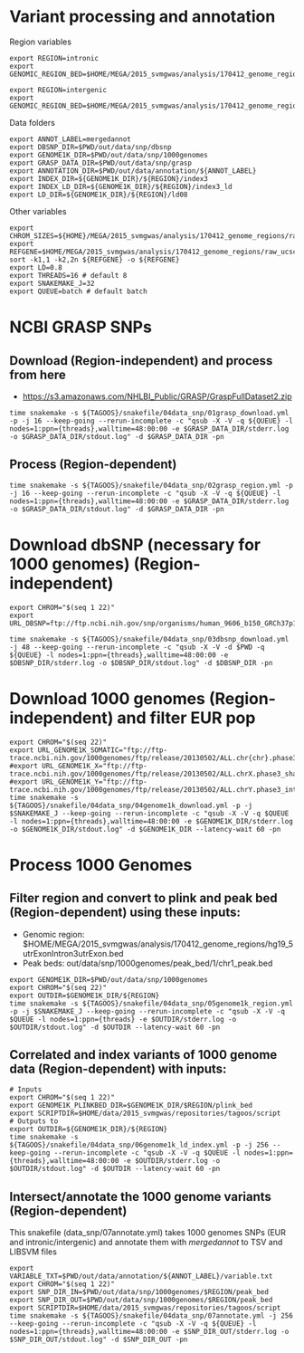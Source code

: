 # Variant  processing and annotation

Region variables

~~~
export REGION=intronic
export GENOMIC_REGION_BED=$HOME/MEGA/2015_svmgwas/analysis/170412_genome_regions/hg19_5utrExonIntron3utrExon.bed
~~~

~~~
export REGION=intergenic
export GENOMIC_REGION_BED=$HOME/MEGA/2015_svmgwas/analysis/170412_genome_regions/ucsc_hg19_RefSeqGenes_intergenic_subtract_upstream1000.bed
~~~

Data folders

~~~
export ANNOT_LABEL=mergedannot
export DBSNP_DIR=$PWD/out/data/snp/dbsnp
export GENOME1K_DIR=$PWD/out/data/snp/1000genomes
export GRASP_DATA_DIR=$PWD/out/data/snp/grasp
export ANNOTATION_DIR=$PWD/out/data/annotation/${ANNOT_LABEL}
export INDEX_DIR=${GENOME1K_DIR}/${REGION}/index3
export INDEX_LD_DIR=${GENOME1K_DIR}/${REGION}/index3_ld
export LD_DIR=${GENOME1K_DIR}/${REGION}/ld08
~~~

Other variables

~~~
export CHROM_SIZES=${HOME}/MEGA/2015_svmgwas/analysis/170412_genome_regions/raw_hg19.chrom.sizes
export REFGENE=$HOME/MEGA/2015_svmgwas/analysis/170412_genome_regions/raw_ucsc_hg19_RefSeqGenes_gene.bed
sort -k1,1 -k2,2n ${REFGENE} -o ${REFGENE}
export LD=0.8
export THREADS=16 # default 8
export SNAKEMAKE_J=32
export QUEUE=batch # default batch
~~~

# NCBI GRASP SNPs

## Download (Region-independent) and process from here

- https://s3.amazonaws.com/NHLBI_Public/GRASP/GraspFullDataset2.zip

~~~
time snakemake -s ${TAGOOS}/snakefile/04data_snp/01grasp_download.yml -p -j 16 --keep-going --rerun-incomplete -c "qsub -X -V -q ${QUEUE} -l nodes=1:ppn={threads},walltime=48:00:00 -e $GRASP_DATA_DIR/stderr.log -o $GRASP_DATA_DIR/stdout.log" -d $GRASP_DATA_DIR -pn
~~~

## Process (Region-dependent)

~~~
time snakemake -s ${TAGOOS}/snakefile/04data_snp/02grasp_region.yml -p -j 16 --keep-going --rerun-incomplete -c "qsub -X -V -q ${QUEUE} -l nodes=1:ppn={threads},walltime=48:00:00 -e $GRASP_DATA_DIR/stderr.log -o $GRASP_DATA_DIR/stdout.log" -d $GRASP_DATA_DIR -pn
~~~

# Download dbSNP (necessary for 1000 genomes) (Region-independent)

~~~
export CHROM="$(seq 1 22)"
export URL_DBSNP=ftp://ftp.ncbi.nih.gov/snp/organisms/human_9606_b150_GRCh37p13/BED/bed_chr_{chr}.bed.gz

time snakemake -s ${TAGOOS}/snakefile/04data_snp/03dbsnp_download.yml -j 48 --keep-going --rerun-incomplete -c "qsub -X -V -d $PWD -q ${QUEUE} -l nodes=1:ppn={threads},walltime=48:00:00 -e $DBSNP_DIR/stderr.log -o $DBSNP_DIR/stdout.log" -d $DBSNP_DIR -pn
~~~

# Download 1000 genomes (Region-independent) and filter EUR pop

~~~
export CHROM="$(seq 22)"
export URL_GENOME1K_SOMATIC="ftp://ftp-trace.ncbi.nih.gov/1000genomes/ftp/release/20130502/ALL.chr{chr}.phase3_shapeit2_mvncall_integrated_v5a.20130502.genotypes.vcf.gz"
#export URL_GENOME1K_X="ftp://ftp-trace.ncbi.nih.gov/1000genomes/ftp/release/20130502/ALL.chrX.phase3_shapeit2_mvncall_integrated_v1b.20130502.genotypes.vcf.gz"
#export URL_GENOME1K_Y="ftp://ftp-trace.ncbi.nih.gov/1000genomes/ftp/release/20130502/ALL.chrY.phase3_integrated_v1b.20130502.genotypes.vcf.gz"
time snakemake -s ${TAGOOS}/snakefile/04data_snp/04genome1k_download.yml -p -j $SNAKEMAKE_J --keep-going --rerun-incomplete -c "qsub -X -V -q $QUEUE -l nodes=1:ppn={threads},walltime=48:00:00 -e $GENOME1K_DIR/stderr.log -o $GENOME1K_DIR/stdout.log" -d $GENOME1K_DIR --latency-wait 60 -pn
~~~

# Process 1000 Genomes

## Filter region and convert to plink and peak bed (Region-dependent) using these inputs:

- Genomic region: $HOME/MEGA/2015_svmgwas/analysis/170412_genome_regions/hg19_5utrExonIntron3utrExon.bed
- Peak beds: out/data/snp/1000genomes/peak_bed/1/chr1_peak.bed

~~~
export GENOME1K_DIR=$PWD/out/data/snp/1000genomes
export CHROM="$(seq 22)"
export OUTDIR=$GENOME1K_DIR/${REGION}
time snakemake -s ${TAGOOS}/snakefile/04data_snp/05genome1k_region.yml -p -j $SNAKEMAKE_J --keep-going --rerun-incomplete -c "qsub -X -V -q $QUEUE -l nodes=1:ppn={threads} -e $OUTDIR/stderr.log -o $OUTDIR/stdout.log" -d $OUTDIR --latency-wait 60 -pn
~~~

## Correlated and index variants of 1000 genome data (Region-dependent) with inputs:

~~~
# Inputs
export CHROM="$(seq 1 22)"
export GENOME1K_PLINKBED_DIR=$GENOME1K_DIR/$REGION/plink_bed
export SCRIPTDIR=$HOME/data/2015_svmgwas/repositories/tagoos/script
# Outputs to 
export OUTDIR=${GENOME1K_DIR}/${REGION}
time snakemake -s ${TAGOOS}/snakefile/04data_snp/06genome1k_ld_index.yml -p -j 256 --keep-going --rerun-incomplete -c "qsub -X -V -q $QUEUE -l nodes=1:ppn={threads},walltime=48:00:00 -e $OUTDIR/stderr.log -o $OUTDIR/stdout.log" -d $OUTDIR --latency-wait 60 -pn
~~~

## Intersect/annotate the 1000 genome variants (Region-dependent)

This snakefile (data_snp/07annotate.yml) takes 1000 genomes SNPs (EUR and intronic/intergenic) and annotate them with _mergedannot_ to TSV and LIBSVM files

~~~
export VARIABLE_TXT=$PWD/out/data/annotation/${ANNOT_LABEL}/variable.txt
export CHROM="$(seq 1 22)"
export SNP_DIR_IN=$PWD/out/data/snp/1000genomes/$REGION/peak_bed
export SNP_DIR_OUT=$PWD/out/data/snp/1000genomes/$REGION/peak_bed
export SCRIPTDIR=$HOME/data/2015_svmgwas/repositories/tagoos/script
time snakemake -s ${TAGOOS}/snakefile/04data_snp/07annotate.yml -j 256 --keep-going --rerun-incomplete -c "qsub -X -V -q ${QUEUE} -l nodes=1:ppn={threads},walltime=48:00:00 -e $SNP_DIR_OUT/stderr.log -o $SNP_DIR_OUT/stdout.log" -d $SNP_DIR_OUT -pn
~~~




